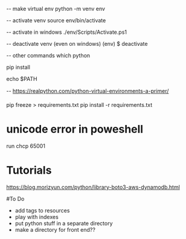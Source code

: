 -- make virtual env
python -m venv env

-- activate venv
source env/bin/activate

-- activate in windows
./env/Scripts/Activate.ps1


-- deactivate venv (even on windows)
(env) $ deactivate

-- other commands
which python

pip install <package>

echo $PATH

-- https://realpython.com/python-virtual-environments-a-primer/


pip freeze > requirements.txt
pip install -r requirements.txt


# unicode error in poweshell
run chcp 65001

# Tutorials
https://blog.morizyun.com/python/library-boto3-aws-dynamodb.html

#To Do
- add tags to resources
- play with indexes
- put python stuff in a separate directory
- make a directory for front end??

